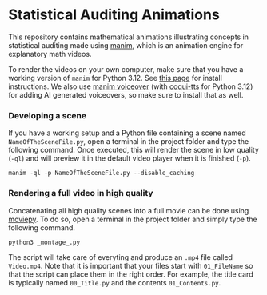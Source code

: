 # Statistical Auditing Animations

This repository contains mathematical animations illustrating concepts in statistical auditing made using [manim](https://github.com/ManimCommunity/manim), which is an animation engine for explanatory math videos.

To render the videos on your own computer, make sure that you have a working version of `manim` for Python 3.12. See [this page](https://docs.manim.community/en/stable/installation.html) for install instructions. We also use [manim voiceover](https://voiceover.manim.community/en/stable/index.html) (with [coqui-tts](https://github.com/idiap/coqui-ai-TTS/tree/dev#installation) for Python 3.12) for adding AI generated voiceovers, so make sure to install that as well.

### Developing a scene

If you have a working setup and a Python file containing a scene named `NameOfTheSceneFile.py`, open a terminal in the project folder and type the following command. Once executed, this will render the scene in low quality (`-ql`) and will preview it in the default video player when it is finished (`-p`).

```
manim -ql -p NameOfTheSceneFile.py --disable_caching
```

### Rendering a full video in high quality

Concatenating all high quality scenes into a full movie can be done using [moviepy](https://www.google.com/search?client=safari&rls=en&q=moviepy&ie=UTF-8&oe=UTF-8). To do so, open a terminal in the project folder and simply type the following command.

```
python3 _montage_.py
```

The script will take care of everyting and produce an `.mp4` file called `Video.mp4`. Note that it is important that your files start with `01_FileName` so that the script can place them in the right order. For example, the title card is typically named `00_Title.py` and the contents `01_Contents.py`.
